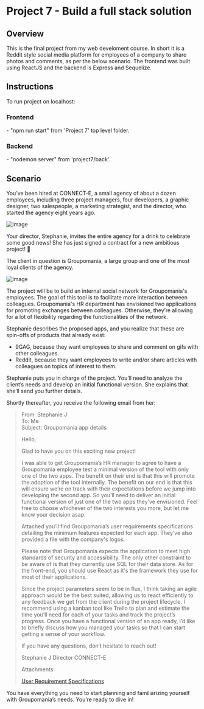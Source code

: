 <h1>Project 7 - Build a full stack solution </h1>
<h2>Overview</h2>
This is the final project from my web develoment course. In short it is a Reddit style social media platform for employees of a company to share photos and comments, as per the below scenario. The frontend was built using ReactJS and the backend is Express and Sequelize.
<h2>Instructions</h2>
To run project on localhost:</br>
<h3>Frontend</h3>
- "npm run start" from 'Project 7' top level folder.</br>
<h3>Backend</h3>
- "nodemon server" from 'project7/back'.</br>
<h2>Scenario</h2>
You’ve been hired at CONNECT-E, a small agency of about a dozen employees, including three project managers, four developers, a graphic designer, two salespeople, a marketing strategist, and the director, who started the agency eight years ago.
</br>

![image](https://github.com/ConnorTurnbull/project-7/assets/110614970/bb652131-7721-4865-afda-8224332e4f80)

Your director, Stephanie, invites the entire agency for a drink to celebrate some good news! She has just signed a contract for a new ambitious project! 🥂

The client in question is Groupomania, a large group and one of the most loyal clients of the agency.

![image](https://github.com/ConnorTurnbull/project-7/assets/110614970/400d5dad-0040-402a-b59e-691aba0eda4c)

The project will be to build an internal social network for Groupomania's employees. The goal of this tool is to facilitate more interaction between colleagues. Groupomania's HR department has envisioned two applications for promoting exchanges between colleagues. Otherwise, they’re allowing for a lot of flexibility regarding the functionalities of the network.

Stephanie describes the proposed apps, and you realize that these are spin-offs of products that already exist:

- 9GAG, because they want employees to share and comment on gifs with other colleagues.
- Reddit, because they want employees to write and/or share articles with colleagues on topics of interest to them.

Stephanie puts you in charge of the project. You’ll need to analyze the client’s needs and develop an initial functional version. She explains that she’ll send you further details.

Shortly thereafter, you receive the following email from her:


>From: Stephanie J</br>
To: Me</br>
Subject: Groupomania app details
>
>
>Hello,
>
>Glad to have you on this exciting new project! 
>
>I was able to get Groupomania’s HR manager to agree to have a Groupomania employee test a minimal version of the tool with only one of the two apps. The benefit on their end is that this will promote the adoption of the tool internally. The benefit on our end is that this will ensure we’re on track with their expectations before we jump into developing the second app. So you’ll need to deliver an initial functional version of just one of the two apps they’ve envisioned. Feel free to choose whichever of the two interests you more, but let me know your decision asap.
>
>Attached you’ll find Groupomania’s user requirements specifications detailing the minimum features expected for each app. They’ve also provided a file with the company's logos. 
>
>Please note that Groupomania expects the application to meet high standards of security and accessibility. The only other constraint to be aware of is that they currently use SQL for their data store. As for the front-end, you should use React as it's the framework they use for most of their applications.
>
>Since the project parameters seem to be in flux, I think taking an agile approach would be the best suited, allowing us to react efficiently to any feedback we get from the client during the project lifecycle. I recommend using a kanban tool like Trello to plan and estimate the time you’ll need for each of your tasks and track the project’s progress. Once you have a functional version of an app ready, I’d like to briefly discuss how you managed your tasks so that I can start getting a sense of your workflow.  
>
>If you have any questions, don’t hesitate to reach out!
>
>Stephanie J
Director
CONNECT-E
>
>Attachments:
>
>[User Requirement Specifications](https://github.com/ConnorTurnbull/Project-7-Build-a-Full-Stack-Solution/blob/master/Groupomania_Expression_Needs.pdf)

You have everything you need to start planning and familiarizing yourself with Groupomania’s needs. You’re ready to dive in!
